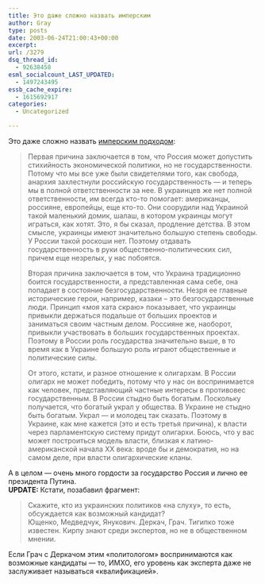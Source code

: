 ```yaml
---
title: Это даже сложно назвать имперским
author: Gray
type: posts
date: 2003-06-24T21:00:43+00:00
excerpt:
url: /3279
dsq_thread_id:
  - 92638458
esml_socialcount_LAST_UPDATED:
  - 1497243495
essb_cache_expire:
  - 1615692917
categories:
  - Uncategorized

---
```








Это даже сложно назвать <a href="http://www.glavred.info/?art=79911231" target="_blank">имперским подходом</a>:

> Первая причина заключается в том, что Россия может допустить стихийность экономической политики, но не государственности. Потому что мы все уже были свидетелями того, как свобода, анархия захлестнули российскую государственность &#8212; и теперь мы в полной ответственности за нее. В украинцев же нет полной ответственности, им всегда кто-то помогает: американцы, россияне, европейцы, еще кто-то. Они соорудили над Украиной такой маленький домик, шалаш, в котором украинцы могут играться, как хотят. Это, я бы сказал, продление детства. В этом смысле, украинцы имеют значительно большую степень свободы. У России такой роскоши нет. Поэтому отдавать государственность в руки общественно-политических сил, причем еще незрелых, у нас побоятся. 
> 
> Вторая причина заключается в том, что Украина традиционно боится государственности, а представленная сама себе, она попадает в состояние безгосударственности. Незря ее главные исторические герои, например, казаки &#8211; это безгосударственные люди. Принцип &laquo;моя хата скраю&raquo; показывает, что украинцы привыкли держаться подальше от больших проектов и заниматься своим частным делом. Россияне же, наоборот, привыкли участвовать в больших государственных проектах. Поэтому в России роль государства значительно выше, в то время как в Украине большую роль играют общественные и политические силы.
> 
> От этого, кстати, и разное отношение к олигархам. В России олигарх не может победить, потому что у нас он воспринимается как человек, представляющий частные интересы в противовес государственным. В России стыдно быть богатым. Поскольку получается, что богатый украл у общества. В Украине не стыдно быть богатым. Украл &#8212; и молодец так сказать. Поэтому в Украине, как мне кажется (это и есть третья причина), к власти через парламентскую систему придут олигархи. Боюсь, что у вас может построиться модель власти, близкая к латино-американской начала XX века: вроде бы и демократия, но на самом деле, при власти олигархические кланы.

А в целом &#8212; очень много гордости за государство Россия и лично ее президента Путина.  
**UPDATE:** Кстати, позабавил фрагмент:

> Скажите, кто из украинских политиков &laquo;на слуху&raquo;, то есть, обсуждается как возможный кандидат?  
> Ющенко, Медведчук, Янукович. Деркач, Грач. Тигипко тоже известен. Кирпу знают среди экспертов, но не в общественном мнении. 

Если Грач с Деркачом этим &#171;политологом&#187; воспринимаются как возможные кандидаты &#8212; то, ИМХО, его уровень как эксперта даже не заслуживает называться &#171;квалификацией&#187;.